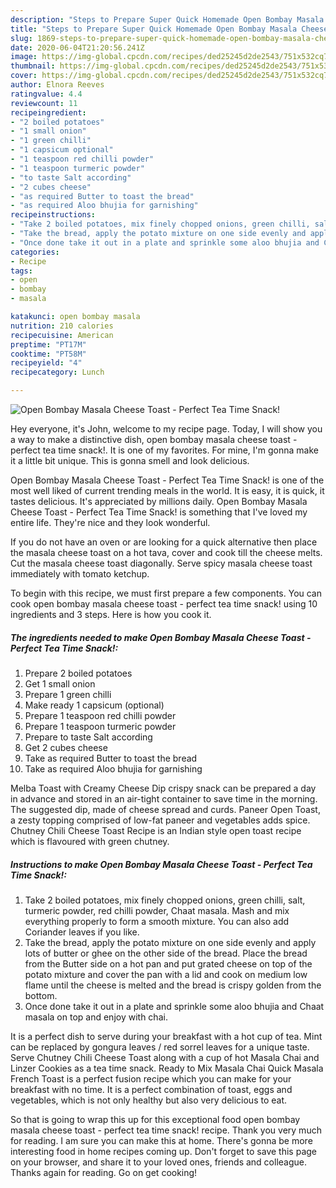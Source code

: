 ```yaml
---
description: "Steps to Prepare Super Quick Homemade Open Bombay Masala Cheese Toast - Perfect Tea Time Snack!"
title: "Steps to Prepare Super Quick Homemade Open Bombay Masala Cheese Toast - Perfect Tea Time Snack!"
slug: 1869-steps-to-prepare-super-quick-homemade-open-bombay-masala-cheese-toast-perfect-tea-time-snack
date: 2020-06-04T21:20:56.241Z
image: https://img-global.cpcdn.com/recipes/ded25245d2de2543/751x532cq70/open-bombay-masala-cheese-toast-perfect-tea-time-snack-recipe-main-photo.jpg
thumbnail: https://img-global.cpcdn.com/recipes/ded25245d2de2543/751x532cq70/open-bombay-masala-cheese-toast-perfect-tea-time-snack-recipe-main-photo.jpg
cover: https://img-global.cpcdn.com/recipes/ded25245d2de2543/751x532cq70/open-bombay-masala-cheese-toast-perfect-tea-time-snack-recipe-main-photo.jpg
author: Elnora Reeves
ratingvalue: 4.4
reviewcount: 11
recipeingredient:
- "2 boiled potatoes"
- "1 small onion"
- "1 green chilli"
- "1 capsicum optional"
- "1 teaspoon red chilli powder"
- "1 teaspoon turmeric powder"
- "to taste Salt according"
- "2 cubes cheese"
- "as required Butter to toast the bread"
- "as required Aloo bhujia for garnishing"
recipeinstructions:
- "Take 2 boiled potatoes, mix finely chopped onions, green chilli, salt, turmeric powder, red chilli powder, Chaat masala. Mash and mix everything properly to form a smooth mixture. You can also add Coriander leaves if you like."
- "Take the bread, apply the potato mixture on one side evenly and apply lots of butter or ghee on the other side of the bread. Place the bread from the Butter side on a hot pan and put grated cheese on top of the potato mixture and cover the pan with a lid and cook on medium low flame until the cheese is melted and the bread is crispy golden from the bottom."
- "Once done take it out in a plate and sprinkle some aloo bhujia and Chaat masala on top and enjoy with chai."
categories:
- Recipe
tags:
- open
- bombay
- masala

katakunci: open bombay masala 
nutrition: 210 calories
recipecuisine: American
preptime: "PT17M"
cooktime: "PT58M"
recipeyield: "4"
recipecategory: Lunch

---
```



![Open Bombay Masala Cheese Toast - Perfect Tea Time Snack!](https://img-global.cpcdn.com/recipes/ded25245d2de2543/751x532cq70/open-bombay-masala-cheese-toast-perfect-tea-time-snack-recipe-main-photo.jpg)

Hey everyone, it's John, welcome to my recipe page. Today, I will show you a way to make a distinctive dish, open bombay masala cheese toast - perfect tea time snack!. It is one of my favorites. For mine, I'm gonna make it a little bit unique. This is gonna smell and look delicious.

Open Bombay Masala Cheese Toast - Perfect Tea Time Snack! is one of the most well liked of current trending meals in the world. It is easy, it is quick, it tastes delicious. It's appreciated by millions daily. Open Bombay Masala Cheese Toast - Perfect Tea Time Snack! is something that I've loved my entire life. They're nice and they look wonderful.

If you do not have an oven or are looking for a quick alternative then place the masala cheese toast on a hot tava, cover and cook till the cheese melts. Cut the masala cheese toast diagonally. Serve spicy masala cheese toast immediately with tomato ketchup.


To begin with this recipe, we must first prepare a few components. You can cook open bombay masala cheese toast - perfect tea time snack! using 10 ingredients and 3 steps. Here is how you cook it.

<!--inarticleads1-->

##### The ingredients needed to make Open Bombay Masala Cheese Toast - Perfect Tea Time Snack!:

1. Prepare 2 boiled potatoes
1. Get 1 small onion
1. Prepare 1 green chilli
1. Make ready 1 capsicum (optional)
1. Prepare 1 teaspoon red chilli powder
1. Prepare 1 teaspoon turmeric powder
1. Prepare to taste Salt according
1. Get 2 cubes cheese
1. Take as required Butter to toast the bread
1. Take as required Aloo bhujia for garnishing


Melba Toast with Creamy Cheese Dip crispy snack can be prepared a day in advance and stored in an air-tight container to save time in the morning. The suggested dip, made of cheese spread and curds. Paneer Open Toast, a zesty topping comprised of low-fat paneer and vegetables adds spice. Chutney Chili Cheese Toast Recipe is an Indian style open toast recipe which is flavoured with green chutney. 

<!--inarticleads2-->

##### Instructions to make Open Bombay Masala Cheese Toast - Perfect Tea Time Snack!:

1. Take 2 boiled potatoes, mix finely chopped onions, green chilli, salt, turmeric powder, red chilli powder, Chaat masala. Mash and mix everything properly to form a smooth mixture. You can also add Coriander leaves if you like.
1. Take the bread, apply the potato mixture on one side evenly and apply lots of butter or ghee on the other side of the bread. Place the bread from the Butter side on a hot pan and put grated cheese on top of the potato mixture and cover the pan with a lid and cook on medium low flame until the cheese is melted and the bread is crispy golden from the bottom.
1. Once done take it out in a plate and sprinkle some aloo bhujia and Chaat masala on top and enjoy with chai.


It is a perfect dish to serve during your breakfast with a hot cup of tea. Mint can be replaced by gongura leaves / red sorrel leaves for a unique taste. Serve Chutney Chili Cheese Toast along with a cup of hot Masala Chai and Linzer Cookies as a tea time snack. Ready to Mix Masala Chai Quick Masala French Toast is a perfect fusion recipe which you can make for your breakfast with no time. It is a perfect combination of toast, eggs and vegetables, which is not only healthy but also very delicious to eat. 

So that is going to wrap this up for this exceptional food open bombay masala cheese toast - perfect tea time snack! recipe. Thank you very much for reading. I am sure you can make this at home. There's gonna be more interesting food in home recipes coming up. Don't forget to save this page on your browser, and share it to your loved ones, friends and colleague. Thanks again for reading. Go on get cooking!
